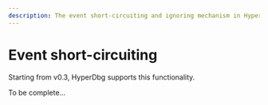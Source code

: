 ```yaml
---
description: The event short-circuiting and ignoring mechanism in HyperDbg
---
```


# Event short-circuiting

Starting from v0.3, HyperDbg supports this functionality.

To be complete...
